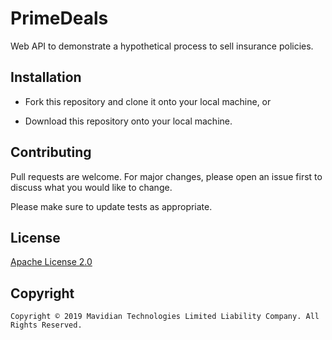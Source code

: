 # PrimeDeals

Web API to demonstrate a hypothetical process to sell insurance policies.

## Installation

* Fork this repository and clone it onto your local machine, or

* Download this repository onto your local machine.

## Contributing

Pull requests are welcome. For major changes, please open an issue first to discuss what you would like to change.

Please make sure to update tests as appropriate.

## License

[Apache License 2.0](https://choosealicense.com/licenses/apache-2.0/)

## Copyright

```
Copyright © 2019 Mavidian Technologies Limited Liability Company. All Rights Reserved.
```
